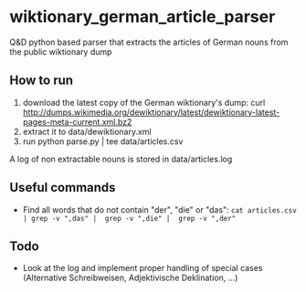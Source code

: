 # wiktionary_german_article_parser
Q&amp;D python based parser that extracts the articles of German nouns from the public wiktionary dump

How to run
----------

1. download the latest copy of the German wiktionary's dump: curl http://dumps.wikimedia.org/dewiktionary/latest/dewiktionary-latest-pages-meta-current.xml.bz2
2. extract it to data/dewiktionary.xml
3. run python parse.py | tee data/articles.csv

A log of non extractable nouns is stored in data/articles.log

Useful commands
---------------

* Find all words that do not contain "der", "die" or "das": `cat articles.csv | grep -v ",das" |  grep -v ",die" |  grep -v ",der"`


Todo
----

* Look at the log and implement proper handling of special cases (Alternative Schreibweisen, Adjektivische Deklination, ...)
